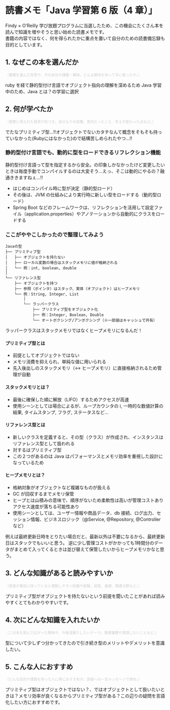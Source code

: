 # 読書メモ「Java 学習第 6 版（4 章）」

Findy × O’Reilly 学び放題プログラムに当選したため、この機会にたくさん本を読んで知識を増やそうと思い始めた読書メモです。  
書籍の内容ではなく、何を得られたかに重点を置いて自分のための読書備忘録も目的としています。

## 1. なぜこの本を選んだか

<span style="font-size: 80%"><span style="color: #cccccc">（書籍を選んだ背景や、今の自分の課題・興味。どんな期待を持って手に取ったか。）</span></span>

ruby を経て静的型付け言語でオブジェクト指向の理解を深めるため Java 学習中のため、Java とは？の学習に選択

## 2. 何が学べたか

<span style="font-size: 80%"><span style="color: #cccccc">（実際に得られた発見や気づき。自分なりの収穫、意外だったこと、考えが変わった点など。）</span></span>

<p class="r-fuki shiba">でたなプリミティブ型...!!オブジェクトでないカタチなんて概念をそもそも持っていなかった(Rubyにはなかった)ので結構苦しめられたやつ...!!</p>

### 静的型付け言語でも、動的に型をロードできるリフレクション機能

<p class="r-fuki shiba">静的型付け言語って型を指定するから安全。の印象しかなかったけど変更したいときは毎度手動でコンパイルするのは大変そう...えっ、そこは動的にやるの？融通ききますねぇ...!!</p>

- はじめはコンパイル時に型が決定（静的型ロード）
- その後は、JVM の仕組みにより実行時に新しい型をロードする（動的型ロード）
- Spring Boot などのフレームワークは、リフレクションを活用して設定ファイル（application.properties）やアノテーションから自動的にクラスをロードする

### ここがややこしかったので整理してみよう

```
Javaの型
├── プリミティブ型
│   ├── オブジェクトを持たない
│   ├── ローカル変数の場合はスタックメモリに値が格納される
│   └── 例：int, boolean, double
│
└── リファレンス型
    ├── オブジェクトを持つ
    ├── 参照（ポインタ）はスタック、実体（オブジェクト）はヒープメモリ
    └── 例：String, Integer, List
        │
        └── ラッパークラス
            ├── プリミティブ型をオブジェクト化
            ├── 例：Integer, Boolean, Double
            └── オートボクシング/アンボクシング（※一部値はキャッシュで共有）
```

<p class="r-fuki shiba">ラッパークラスはスタックメモリではなくヒープメモリになるんだ！</p>

#### プリミティブ型とは

- 前提としてオブジェクトではない
- メモリ消費を抑えられ、単純な値に用いられる
- 先入後出しのスタックメモリ（↔︎ ヒープメモリ）に直接格納されるため管理が自動

#### スタックメモリとは？

- 最後に確保した順に解放（LIFO）するためアクセスが高速
- 使用シーンとしては場合によるが、ループカウンタの i, 一時的な数値計算の結果, タイムスタンプ, フラグ, ステータスなど...

#### リファレンス型とは

- 新しいクラスを定義すると、その型（クラス）が作成され、インスタンスはリファレンス型として扱われる
- 対するはプリミティブ型
- この２つがあるのは Java はパフォーマンスとメモリ効率を重視した設計になっているため

#### ヒープメモリとは？

- 格納対象がオブジェクトなど複雑なものが扱える
- GC が回収するまでメモリ保管
- ヒープとは山積みの意味で、順序がないため柔軟性は高いが管理コストありアクセス速度が落ちる可能性あり
- 使用シーンとしては、ユーザー情報や商品データ、db 接続、ログ出力、セッション情報、ビジネスロジック（@Service, @Repository, @Controller など）

<p class="r-fuki shiba">例えば最終更新日時をとりたい場合だと、最新以外は不要になるから、最終更新日はスタックでもいいと思う。
逆に少し管理コストがかかっても1時間分のデータがまとめて入ってくるときは並び替えて保管したいからヒープメモリかなと思う。
</p>

## 3. どんな知識があると読みやすいか

<span style="font-size: 80%"><span style="color: #cccccc">（読者が事前に持っていると理解しやすい知識や経験。前提、基礎、関連分野など。）</span></span>

プリミティブ型がオブジェクトを持たないという前提を聞いたことがあれば読みやすくとてもわかりやすいです。

## 4. 次にどんな知識を入れたいか

<span style="font-size: 80%"><span style="color: #cccccc">（この本を読んで広がった興味や、今後深掘りしたいテーマ。関連書籍や実践したいことなど。）</span></span>

型について少しずつ分かってきたので引き続き型のメリットやデメリットを意識したい。

## 5. こんな人におすすめ

<span style="font-size: 80%"><span style="color: #cccccc">（どんな目的や課題を持った人に特におすすめか。読者への一言メッセージで締め。）</span></span>

プリミティブ型はオブジェクトではない？、ではオブジェクトとして扱いたいときは？メモリ効率が良くなるからプリミティブ型がある？この辺りの疑問を言語化したい方におすすめです。
